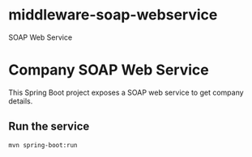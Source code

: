 # middleware-soap-webservice
SOAP Web Service

# Company SOAP Web Service

This Spring Boot project exposes a SOAP web service to get company details.

## Run the service

```bash
mvn spring-boot:run

